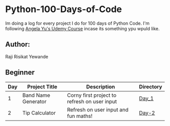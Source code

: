 # Python-100-Days-of-Code
Im doing a log for every project I do for 100 days of Python Code. I'm following [Angela Yu's Udemy Course](https://www.udemy.com/course/100-days-of-code/) incase its something ypu wpuld like.

## Author:
Raji Risikat Yewande

## Beginner 
| Day | Project Title             | Description                                                                                                           | Directory                                                                                                                                                          |
|-----|---------------------------|-----------------------------------------------------------------------------------------------------------------------|--------------------------------------------------------------------------------------------------------------------------------------------------------------------|
| 1   | Band Name Generator       | Corny first project to refresh on user input                                                                          | [Day_1](https://github.com/wandexdev/ProjectsInPython/tree/main/Day-1)
| 2   | Tip Calculator            | Refresh on user input and fun maths!                                                                                  | [Day-2]()
